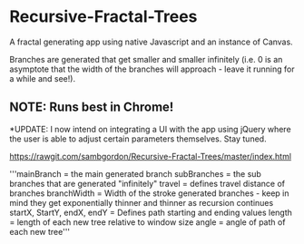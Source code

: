 # Recursive-Fractal-Trees

A fractal generating app using native Javascript and an instance of Canvas.

Branches are generated that get smaller and smaller infinitely  (i.e. 0 is an asymptote that the width of the branches will approach - leave it running for a while and see!).

## NOTE: Runs best in Chrome!

*UPDATE: I now intend on integrating a UI with the app using jQuery where the user is able to adjust certain parameters themselves. Stay tuned.

https://rawgit.com/sambgordon/Recursive-Fractal-Trees/master/index.html

'''mainBranch = the main generated branch
subBranches = the sub branches that are generated "infinitely"
travel = defines travel distance of branches
branchWidth = Width of the stroke generated branches - keep in mind they
get exponentially thinner and thinner as recursion continues
startX, StartY, endX, endY = Defines path starting and ending values
length = length of each new tree relative to window size
angle = angle of path of each new tree'''
